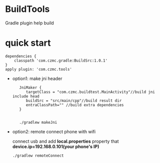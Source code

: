 # BuildTools
 Gradle plugin help build

# quick start
    dependencies {
        classpath 'com.czmc.gradle:BuildSrc:1.0.1'
    }
    apply plugin: 'com.czmc.tools'  
   
   
    
* option1: make jni header 
  
         JniMaker {
            targetClass = "com.czmc.buildtest.MainActivity"//build jni include head
            buildSrc = "src/main/cpp"//build result dir
            entraClassPath="" //build extra dependencies
         }


         ./gradlew makeJni
* option2: remote connect phone with wifi 

  connect usb and add <strong>local.properties</strong> property 
  that<br/>
  <strong>device.ip=192.168.0.101(your phone's IP) </strong> 
     
      ./gradlew remoteConnect 
   
    
    
